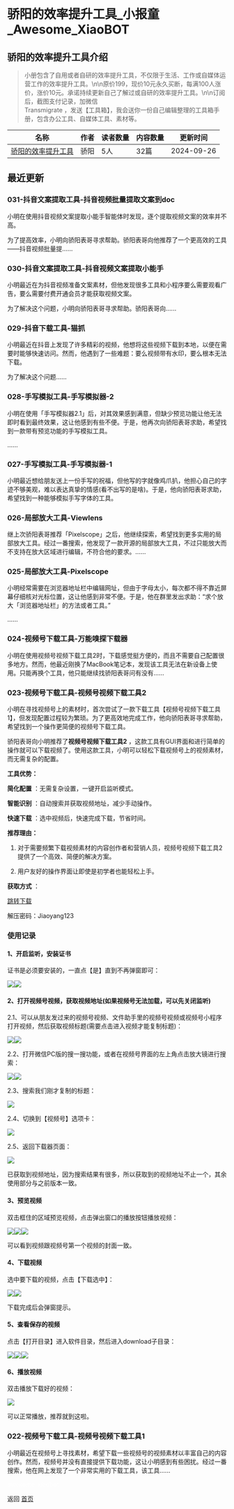 # 骄阳的效率提升工具_小报童_Awesome_XiaoBOT

## 骄阳的效率提升工具介绍
> 小册包含了自用或者自研的效率提升工具，不仅限于生活、工作或自媒体运营工作的效率提升工具。\n\n原价199，现价10元永久买断，每满100人涨价，涨价10元。承诺持续更新自己了解过或自研的效率提升工具。\n\n订阅后，截图支付记录，加微信  
Transmigrate ，发送【工具箱】，我会送你一份自己编辑整理的工具箱手册，包含办公工具、自媒体工具、素材等。  
  


|名称|作者|读者数量|内容数量|更新时间|
|---|---|---|---|---|
|[骄阳的效率提升工具](https://xiaobot.net/p/xiaolvtools?refer=0b133df9-27dc-423b-8101-639049001c13)|骄阳|5人|32篇|2024-09-26|

## 最近更新
### 031-抖音文案提取工具-抖音视频批量提取文案到doc

小明在使用抖音视频文案提取小能手智能体时发现，逐个提取视频文案的效率并不高。

为了提高效率，小明向骄阳表哥寻求帮助。骄阳表哥向他推荐了一个更高效的工具——抖音视频批量提......

### 030-抖音文案提取工具-抖音视频文案提取小能手

小明最近在为抖音视频准备文案素材，但他发现很多工具和小程序要么需要观看广告，要么需要付费开通会员才能获取视频文案。

为了解决这个问题，小明向骄阳表哥寻求帮助。骄阳表哥向......

### 029-抖音下载工具-猫抓

小明最近在抖音上发现了许多精彩的视频，他想将这些视频下载到本地，以便在需要时能够快速访问。然而，他遇到了一些难题：要么视频带有水印，要么根本无法下载。

为了解决这个问题......

### 028-手写模拟工具-手写模拟器-2

小明在使用「手写模拟器2.1」后，对其效果感到满意，但缺少预览功能让他无法即时看到最终效果，这让他感到有些不便。于是，他再次向骄阳表哥求助，希望找到一款带有预览功能的手写模拟工具。

......

### 027-手写模拟工具-手写模拟器-1

小明最近想给朋友送上一份手写的祝福，但他写的字就像鸡爪扒，他担心自己的字迹不够美观，难以表达真挚的情感(看不出写的是啥)。于是，他向骄阳表哥求助，希望找到一种能够模拟手写字体的工具。

### 026-局部放大工具-Viewlens

继上次骄阳表哥推荐「Pixelscope」之后，他继续探索，希望找到更多实用的局部放大工具。经过一番搜索，他发现了一款开源的局部放大工具，不过只能放大而不支持在放大区域进行编辑，不符合他的要求。......

### 025-局部放大工具-Pixelscope

小明经常需要在浏览器地址栏中编辑网址，但由于字母太小，每次都不得不靠近屏幕仔细核对光标位置，这让他感到非常不便。于是，他在群里发出求助：“求个放大「浏览器地址栏」的方法或者工具。”

......

### 024-视频号下载工具-万能嗅探下载器

小明在使用视频号视频下载工具2时，下载感觉挺方便的，而且不需要自己配置很多地方。然而，他最近刚换了MacBook笔记本，发现该工具无法在新设备上使用。只能再换个工具，他只能继续找骄阳表哥问有没有......

### 023-视频号下载工具-视频号视频下载工具2

小明在寻找视频号上的素材时，首次尝试了一款下载工具【视频号视频下载工具1】，但发现配置过程较为繁琐。为了更高效地完成工作，他向骄阳表哥寻求帮助，希望找到一个操作更简便的视频号下载工具。

骄阳表哥向小明推荐了**视频号视频下载工具2**
，这款工具有GUI界面和进行简单的操作就可以下载视频了。使用这款工具，小明可以轻松下载视频号上的视频素材，而无需复杂的配置。

**工具优势：**

**简化配置** ：无需复杂设置，一键开启监听模式。

**智能识别** ：自动搜索并获取视频地址，减少手动操作。

**快速下载** ：选中视频后，快速完成下载，节省时间。

**推荐理由：**

  1. 对于需要频繁下载视频素材的内容创作者和营销人员，视频号视频下载工具2提供了一个高效、简便的解决方案。

  2. 用户友好的操作界面让即使是初学者也能轻松上手。

**获取方式** ：

[跳转下载](https://pan.quark.cn/s/9d84a48757a7)

解压密码：Jiaoyang123

### 使用记录

#### 1、开启监听，安装证书

证书是必须要安装的，一直点【是】直到不再弹窗即可：

![](https://static.xiaobot.net/file/2024-06-17/42883/bde516c5fa5a18faff32e4a974551e9c.png)![](https://static.xiaobot.net/file/2024-06-17/42883/751d5f51c672686bd45b5cd1cbb33cfb.png)

#### 2、打开视频号视频，获取视频地址(如果视频号无法加载，可以先关闭监听)

2.1、可以从朋友发过来的视频号视频、文件助手里的视频号视频或视频号小程序打开视频，然后获取视频标题(需要点击进入视频才能复制标题)：

![](https://static.xiaobot.net/file/2024-06-17/42883/231d2d1e2f55fdc916659156dddec873.png)![](https://static.xiaobot.net/file/2024-06-17/42883/f6fa84f29865b43be1501be0dd14d525.png)

2.2、打开微信PC版的搜一搜功能，或者在视频号界面的左上角点击放大镜进行搜索：

![](https://static.xiaobot.net/file/2024-06-17/42883/ca8753a8907dcace8d6fe058791ab729.png)![](https://static.xiaobot.net/file/2024-06-17/42883/e501f85cf6792f0fc9b28dd1521322aa.png)

2.3、搜索我们刚才复制的标题：

![](https://static.xiaobot.net/file/2024-06-17/42883/f6d632ed76ae9f2e61eb2e014bcf9829.png)

2.4、切换到【视频号】选项卡：

![](https://static.xiaobot.net/file/2024-06-17/42883/08a3e85267701e37bae8fb86c06b110f.png)

2.5、返回下载器页面：

![](https://static.xiaobot.net/file/2024-06-17/42883/24253be2137d2f3e393f21cb08849605.png)

已获取到视频地址，因为搜索结果有很多，所以获取到的视频地址不止一个，其余使用部分与之前版本一致。

#### 3、预览视频

双击框住的区域预览视频，点击弹出窗口的播放按钮播放视频：

![](https://static.xiaobot.net/file/2024-06-17/42883/bbf1f1bba4ddc5f2c059b2b42c873ec0.png)![](https://static.xiaobot.net/file/2024-06-17/42883/b9de1f0531c18d4c39ce970c721e1224.png)![](https://static.xiaobot.net/file/2024-06-17/42883/433437fcf38df74208e4f5d683aa950c.png)

可以看到视频跟视频号第一个视频的封面一致。

#### 4、下载视频

选中要下载的视频，点击【下载选中】：

![](https://static.xiaobot.net/file/2024-06-17/42883/d1f8bb4322ce10fe5d2866dce0e35881.png)![](https://static.xiaobot.net/file/2024-06-17/42883/bb293dcdbbec4d8533b33048ed35e4fe.png)

下载完成后会弹窗提示。

#### 5、查看保存的视频

点击【打开目录】进入软件目录，然后进入download子目录：

![](https://static.xiaobot.net/file/2024-06-17/42883/17e55e67c6a5c17764e6f7f10696c584.png)![](https://static.xiaobot.net/file/2024-06-17/42883/71907e4b9c78f15399570a0d4d59755f.png)![](https://static.xiaobot.net/file/2024-06-17/42883/c97e8f015dcc981ccc9040960f4ad3cc.png)

#### 6、播放视频

双击播放下载好的视频：

![](https://static.xiaobot.net/file/2024-06-17/42883/c8b3a6f372d6e6caac8aeb9e7c5faec0.png)

可以正常播放，推荐就到这啦。

### 022-视频号下载工具-视频号视频下载工具1

小明最近在视频号上寻找素材，希望下载一些视频号的视频素材以丰富自己的内容创作。然而，视频号并没有直接提供下载功能，这让小明感到有些困扰。经过一番搜索，他在网上发现了一个非常实用的下载工具，该工具......


<a href="https://github.com/Reno9527/awesome-xiaobot" style="color: white; text-decoration: none;">awesome-xiaobot</a>

返回 [首页](../README.md)
